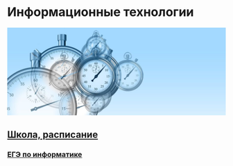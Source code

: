 # Информационные технологии

![Start](img/time-g28ecd4d16_1920-1024x410.jpg "Start")

## [Школа, расписание](https://adjoining-approach-866.notion.site/School-4f36c7650e6941378b57e1b5bb74ee95 "Notion")
### [ЕГЭ по информатике](https://xkurs.github.io/KEGE/)

<!---
xkurs/xkurs is a ✨ special ✨ repository because its `README.md` (this file) appears on your GitHub profile.
You can click the Preview link to take a look at your changes.
--->
